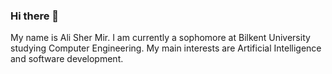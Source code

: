 ### Hi there 👋
My name is Ali Sher Mir.
I am currently a sophomore at Bilkent University studying Computer Engineering.
My main interests are Artificial Intelligence and software development.
<!--
**Ali-Sher-16512/Ali-Sher-16512** is a ✨ _special_ ✨ repository because its `README.md` (this file) appears on your GitHub profile.

Here are some ideas to get you started:

- 🔭 I’m currently working on ...
- 🌱 I’m currently learning ...
- 👯 I’m looking to collaborate on ...
- 🤔 I’m looking for help with ...
- 💬 Ask me about ...
- 📫 How to reach me: ...
- 😄 Pronouns: ...
- ⚡ Fun fact: ...
-->
